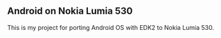 ## Android on Nokia Lumia 530

This is my project for porting Android OS with EDK2 to Nokia Lumia 530.
